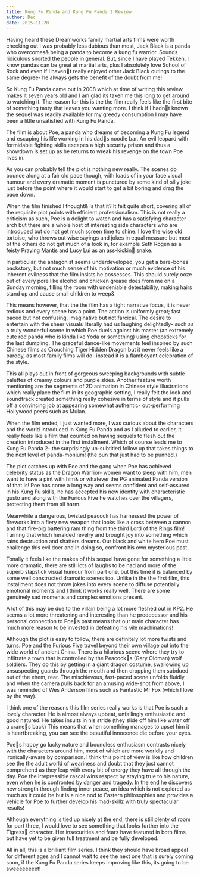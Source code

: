 ```yaml
---
title: Kung Fu Panda and Kung Fu Panda 2 Review
author: Dec
date: 2015-11-20
---
```

Having heard these Dreamworks family martial arts films were worth checking out I was probably less dubious than most, Jack Black is a panda who overcomes& being a panda to become a kung fu warrior. Sounds ridiculous snorted the people in general.
But, since I have played Tekken, I know pandas can be great at martial arts, plus I absolutely love School of Rock and even if I havent really enjoyed other Jack Black outings to the same degree- he always gets the benefit of the doubt from me!

So Kung Fu Panda came out in 2008 which at time of writing this review makes it seven years old and I am glad its taken me this long to get around to watching it. The reason for this is the the film really feels like the first bite of something tasty that leaves you wanting more. I think if I hadnt known the sequel was readily available for my greedy consumption I may have been a little unsatisfied with Kung Fu Panda.

The film is about Poe, a panda who dreams of becoming a Kung Fu legend and escaping his life working in his dads noodle bar. An evil leopard with formidable fighting skills escapes a high security prison and thus a showdown is set up as he returns to wreak his revenge on the town Poe lives in.

As you can probably tell the plot is nothing new really. The scenes do bounce along at a fair old pace though, with loads of in your face visual humour and every dramatic moment is punctured by some kind of silly joke just before the point where it would start to get a bit boring and drag the pace down.

When the film finished I thought& Is that it? It felt quite short, covering all of the requisite plot points with efficient professionalism. This is not really a criticism as such, Poe is a delight to watch and has a satisfying character arch but there are a whole host of interesting side characters who are introduced but do not get much screen time to shine. I love the wise old tortoise, who throws out wise sayings and jokes in equal measure but most of the others do not get much of a look in, for example Seth Rogen as a feisty Praying Mantis and Lucy Lui as an ass-kickin snake. 

In particular, the antagonist seems underdeveloped, you get a bare-bones backstory, but not much sense of his motivation or much evidence of his inherent evilness that the film insists he possesses. This should surely ooze out of every pore like alcohol and chicken grease does from me on a Sunday morning, filling the room with undeniable detestability, making hairs stand up and cause small children to weep& 

This means however, that the the film has a tight narrative focus, it is never tedious and every scene has a point. The action is uniformly great; fast paced but not confusing, imaginative but not farcical. The desire to entertain with the sheer visuals literally had us laughing delightedly- such as a truly wonderful scene in which Poe duels against his master (an extremely cute red panda who is kinda like Yoda or something) using chopsticks for the last dumpling. The graceful dance-like movements feel inspired by such Chinese films as Crouching Tiger Hidden Dragon but it never feels like a parody, as most family films will do- instead it is a flamboyant celebration of the style.

This all plays out in front of gorgeous sweeping backgrounds with subtle palettes of creamy colours and purple skies. Another feature worth mentioning are the segments of 2D animation in Chinese style illustrations which really place the film in its geographic setting, I really felt the look and soundtrack created something really cohesive in terms of style and it pulls off a convincing job at appearing somewhat authentic- out-performing Hollywood peers such as Mulan.

When the film ended, I just wanted more, I was curious about the characters and the world introduced in Kung Fu Panda and as I alluded to earlier, it really feels like a film that counted on having sequels to flesh out the creation introduced in the first installment. Which of course leads me to Kung Fu Panda 2- the surprisingly un-subtitled follow up that takes things to the next level of panda-monium! (the pun that just had to be punned.)

The plot catches up with Poe and the gang when Poe has achieved celebrity status as the Dragon Warrior- women want to sleep with him, men want to have a pint with him& or whatever the PG animated Panda version of that is! Poe has come a long way and seems confident and self-assured in his Kung Fu skills, he has accepted his new identity with characteristic gusto and along with the Furious Five he watches over the villagers, protecting them from all harm.

Meanwhile a dangerous, twisted peacock has harnessed the power of fireworks into a fiery new weapon that looks like a cross between a cannon and that fire-pig battering ram thing from the third Lord of the Rings film! Turning that which heralded revelry and brought joy into something which rains destruction and shatters dreams. Our black and white hero Poe must challenge this evil doer and in doing so, confront his own mysterious past.

Tonally it feels like the makes of this sequel have gone for something a little more dramatic, there are still lots of laughs to be had and more of the superb slapstick visual humour from part one, but this time it is balanced by some well constructed dramatic scenes too. Unlike in the the first film, this installment does not throw jokes into every scene to diffuse potentially emotional moments and I think it works really well. There are some genuinely sad moments and complex emotions present.

A lot of this may be due to the villain being a lot more fleshed out in KP2. He seems a lot more threatening and interesting than he predecessor and his personal connection to Poes past means that our main character has much more reason to be invested in defeating his vile machinations! 

Although the plot is easy to follow, there are definitely lot more twists and turns. Poe and the Furious Five travel beyond their own village out into the wide world of ancient China. There is a hilarious scene where they try to infiltrate a town that is controlled by the Peacocks (Gary Oldman) wolf soldiers. They do this by getting in a giant dragon costume, swallowing up unsuspecting guards through the mouth and then dropping them subdued out of the ehem, rear. The mischievous, fast-paced scene unfolds fluidly and when the camera pulls back for an amusing wide-shot from above, I was reminded of Wes Anderson films such as Fantastic Mr Fox (which I love by the way).

I think one of the reasons this film series really works is that Poe is such a lovely character. He is almost always upbeat, unfailingly enthusiastic and good natured. He takes insults in his stride (they slide off him like water off a cranes back) This means that when something manages to upset him it is heartbreaking, you can see the beautiful innocence die before your eyes.
 
Poes happy go lucky nature and boundless enthusiasm contrasts nicely with the characters around him, most of which are more worldly and ironically-aware by comparison. I think this point of view is like how children see the the adult world of weariness and doubt that they just cannot comprehend as they leap with every bit of energy they have all through the day. Poe the irrepressible rascal wins respect by staying true to his nature, even when he is confronted by danger and tragedy. In the end he discovers new strength through finding inner peace, an idea which is not explored as much as it could be but is a nice nod to Eastern philosophies and provides a vehicle for Poe to further develop his mad-skillz with truly spectacular results!

Although everything is tied up nicely at the end, there is still plenty of room for part three, I would love to see something that looks further into the Tigress character. Her insecurities and fears have featured in both films but have yet to be given full treatment and be fully developed. 

All in all, this is a brilliant film series. I think they should have broad appeal for different ages and I cannot wait to see the next one that is surely coming soon, if the Kung Fu Panda series keeps improving like this, its going to be sweeeeeeeet! 
